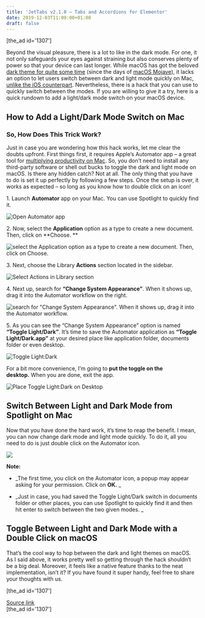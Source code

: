 ```yaml
---
title: 'JetTabs v2.1.0 – Tabs and Accordions for Elementor'
date: 2019-12-03T11:09:00+01:00
draft: false
---
```


\[the\_ad id='1307'\]  
  

  

Beyond the visual pleasure, there is a lot to like in the dark mode. For one, it not only safeguards your eyes against straining but also conserves plenty of power so that your device can last longer. While macOS has got the beloved [dark theme for quite some time](https://beebom.com/enable-dark-mode-everywhere/) (since the days of [macOS Mojave](https://beebom.com/best-new-macos-mojave-features/)), it lacks an option to let users switch between dark and light mode quickly on Mac, [unlike the iOS counterpart](https://beebom.com/ios-13-dark-mode-vs-android-q-dark-mode/). Nevertheless, there is a hack that you can use to quickly switch between the modes. If you are willing to give it a try, here is a quick rundown to add a light/dark mode switch on your macOS device.  

How to Add a Light/Dark Mode Switch on Mac
------------------------------------------

  

### So, How Does This Trick Work?

  

Just in case you are wondering how this hack works, let me clear the doubts upfront. First things first, it requires Apple’s Automator app – a great tool for [multiplying productivity on Mac](https://beebom.com/productivity-apps-mac/). So, you don’t need to install any third-party software or shell out bucks to toggle the dark and light mode on macOS. Is there any hidden catch? Not at all. The only thing that you have to do is set it up perfectly by following a few steps. Once the setup is over, it works as expected – so long as you know how to double click on an icon!  

1\. Launch **Automator** app on your Mac. You can use Spotlight to quickly find it.  

![Open Automator app](https://beebom.com/wp-content/uploads/2019/12/Automator-.jpg)

2\. Now, select the **Application** option as a type to create a new document. Then, click on **Choose. **  

![select the Application option as a type to create a new document. Then, click on Choose. ](https://beebom.com/wp-content/uploads/2019/12/Application-.jpg)

3\. Next, choose the Library **Actions** section located in the sidebar.  

![Select Actions in Library section](https://beebom.com/wp-content/uploads/2019/12/Select-Actions-in-Library-section-.jpg)

4\. Next up, search for **“Change System Appearance”**. When it shows up, drag it into the Automator workflow on the right.

  
  

  

![search for "Change System Appearance". When it shows up, drag it into the Automator workflow. ](https://beebom.com/wp-content/uploads/2019/12/Change-Appearance-.jpg)

5\. As you can see the “Change System Appearance” option is named **“Toggle Light/Dark”**. It’s time to save the Automator application as **“Toggle Light/Dark.app”** at your desired place like application folder, documents folder or even desktop.  

![Toggle Light:Dark](https://beebom.com/wp-content/uploads/2019/12/Toggle-LightDark-.jpg)

For a bit more convenience, I’m going to **put the toggle on the desktop.** When you are done, exit the app.  

![Place Toggle Light:Dark on Desktop](https://beebom.com/wp-content/uploads/2019/12/Place-Toggle-LightDark-on-Desktop-.png)

Switch Between Light and Dark Mode from Spotlight on Mac
--------------------------------------------------------

  

Now that you have done the hard work, it’s time to reap the benefit. I mean, you can now change dark mode and light mode quickly. To do it, all you need to do is just double click on the Automator icon.  

![](https://media.giphy.com/media/eGmSC5hjWNjLqKCJfR/giphy.gif)

**Note:**  

*   _The first time, you click on the Automator icon, a popup may appear asking for your permission. Click on **OK.** _
  
*   _Just in case, you had saved the Toggle Light/Dark switch in documents folder or other places, you can use Spotlight to quickly find it and then hit enter to switch between the two given modes. _
  

Toggle Between Light and Dark Mode with a Double Click on macOS
---------------------------------------------------------------

  

That’s the cool way to hop between the dark and light themes on macOS. As I said above, it works pretty well so getting through the hack shouldn’t be a big deal. Moreover, it feels like a native feature thanks to the neat implementation, isn’t it? If you have found it super handy, feel free to share your thoughts with us.  

  
  
\[the\_ad id='1307'\]  
  
[Source link](https://beebom.com/how-quickly-switch-between-dark-light-mode-mac/)  
\[the\_ad id='1307'\]